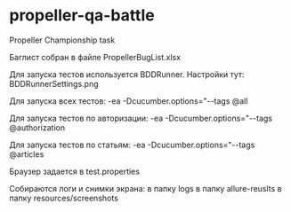 # propeller-qa-battle
 Propeller Championship task

Баглист собран в файле
PropellerBugList.xlsx

Для запуска тестов используется BDDRunner.
Настройки тут: BDDRunnerSettings.png

Для запуска всех тестов:
-ea -Dcucumber.options="--tags @all

Для запуска тестов по авторизации:
-ea -Dcucumber.options="--tags @authorization

Для запуска тестов по статьям:
-ea -Dcucumber.options="--tags @articles


Браузер задается в test.properties

Собираются логи и снимки экрана:
в папку logs
в папку allure-reuslts
в папку resources/screenshots
